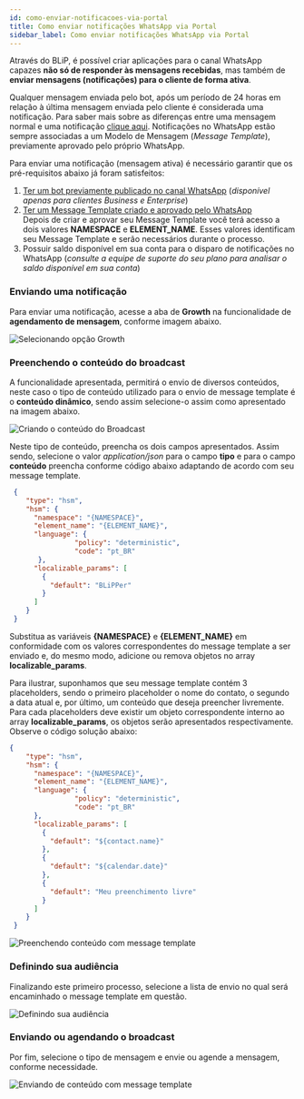 ```yaml
---
id: como-enviar-notificacoes-via-portal
title: Como enviar notificações WhatsApp via Portal
sidebar_label: Como enviar notificações WhatsApp via Portal
---
```


Através do BLiP, é possível criar aplicações para o canal WhatsApp capazes **não só de responder às mensagens recebidas**, mas também de **enviar mensagens (notificações) para o cliente de forma ativa**.

Qualquer mensagem enviada pelo bot, após um período de 24 horas em relação à última mensagem enviada pelo cliente é considerada uma notificação. Para saber mais sobre as diferenças entre uma mensagem normal e uma notificação [clique aqui](https://help.blip.ai/docs/general/politica-de-violacao-mensagens/#mensagens-de-respostas). Notificações no WhatsApp estão sempre associadas a um Modelo de Mensagem (*Message Template*), previamente aprovado pelo próprio WhatsApp. 

Para enviar uma notificação (mensagem ativa) é necessário garantir que os pré-requisitos abaixo já foram satisfeitos:

1. [Ter um bot previamente publicado no canal WhatsApp](/docs/channels/whatsapp/publicando-bot-no-whatsapp) (*disponível apenas para clientes Business e Enterprise*)
2. [Ter um Message Template criado e aprovado pelo WhatsApp](/docs/channels/whatsapp/como-criar-aprovar-message-template)<br />
Depois de criar e aprovar seu Message Template você terá acesso a dois valores **NAMESPACE** e **ELEMENT_NAME**. Esses valores identificam seu Message Template e serão necessários durante o processo.
3. Possuir saldo disponível em sua conta para o disparo de notificações no WhatsApp (*consulte a equipe de suporte do seu plano para analisar o saldo disponível em sua conta*)

### Enviando uma notificação

Para enviar uma notificação, acesse a aba de **Growth** na funcionalidade de **agendamento de mensagem**, conforme imagem abaixo.

![Selecionando opção Growth](/img/channels/whatsapp/como-enviar-messages-templates-via-builder-1.png)

### Preenchendo o conteúdo do broadcast 

A funcionalidade apresentada, permitirá o envio de diversos conteúdos, neste caso o tipo de conteúdo utilizado para o envio de message template é o **conteúdo dinâmico**, sendo assim selecione-o assim como apresentado na imagem abaixo. 

![Criando o conteúdo do Broadcast](/img/channels/whatsapp/como-enviar-messages-templates-via-builder-2.png)

Neste tipo de conteúdo, preencha os dois campos apresentados. Assim sendo, selecione o valor *application/json* para o campo **tipo** e para o campo **conteúdo** preencha conforme código abaixo adaptando de acordo com seu message template.

```json
 {
    "type": "hsm",
    "hsm": {
      "namespace": "{NAMESPACE}",
      "element_name": "{ELEMENT_NAME}",
      "language": {
                "policy": "deterministic",
                "code": "pt_BR"
       },
      "localizable_params": [
        {
          "default": "BLiPPer"
        }
      ]
    }
 }
```


Substitua as variáveis **{NAMESPACE}** e **{ELEMENT_NAME}** em conformidade com os valores correspondentes do message template a ser enviado e, do mesmo modo, adicione ou remova objetos no array **localizable_params**.

Para ilustrar, suponhamos que seu message template contém 3 placeholders, sendo o primeiro placeholder o nome do contato, o segundo a data atual e, por último, um conteúdo que deseja preencher livremente. Para cada placeholders deve existir um objeto correspondente interno ao array **localizable_params**, os objetos serão apresentados respectivamente. Observe o código solução abaixo:

```json
{
    "type": "hsm",
    "hsm": {
      "namespace": "{NAMESPACE}",
      "element_name": "{ELEMENT_NAME}",
      "language": {
                "policy": "deterministic",
                "code": "pt_BR"
      },
      "localizable_params": [
        {
          "default": "${contact.name}"
        },
        {
          "default": "${calendar.date}"
        },
        {
          "default": "Meu preenchimento livre"
        }
      ]
    }
 }

```

![Preenchendo conteúdo com message template](/img/channels/whatsapp/como-enviar-messages-templates-via-builder-3.png)

### Definindo sua audiência

Finalizando este primeiro processo, selecione a lista de envio no qual será encaminhado o message template em questão.

![Definindo sua audiência](/img/channels/whatsapp/como-enviar-messages-templates-via-builder-4.png)

### Enviando ou agendando o broadcast 

Por fim, selecione o tipo de mensagem e envie ou agende a mensagem, conforme necessidade.

![Enviando de conteúdo com message template](/img/channels/whatsapp/como-enviar-messages-templates-via-builder-5.png)


<!-- Rating frame -->
<script type="text/javascript" src="/scripts/rating.js"></script>